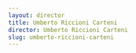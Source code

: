 ```yaml
---
layout: director
title: Umberto Riccioni Carteni
director: Umberto Riccioni Carteni
slug: umberto-riccioni-carteni
---
```

